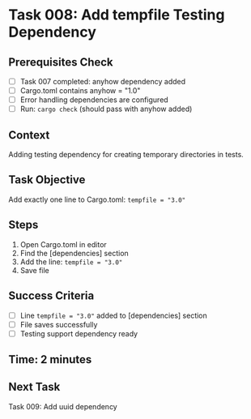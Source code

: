 # Task 008: Add tempfile Testing Dependency

## Prerequisites Check
- [ ] Task 007 completed: anyhow dependency added
- [ ] Cargo.toml contains anyhow = "1.0"
- [ ] Error handling dependencies are configured
- [ ] Run: `cargo check` (should pass with anyhow added)

## Context
Adding testing dependency for creating temporary directories in tests.

## Task Objective
Add exactly one line to Cargo.toml: `tempfile = "3.0"`

## Steps
1. Open Cargo.toml in editor
2. Find the [dependencies] section
3. Add the line: `tempfile = "3.0"`
4. Save file

## Success Criteria
- [ ] Line `tempfile = "3.0"` added to [dependencies] section
- [ ] File saves successfully
- [ ] Testing support dependency ready

## Time: 2 minutes

## Next Task
Task 009: Add uuid dependency